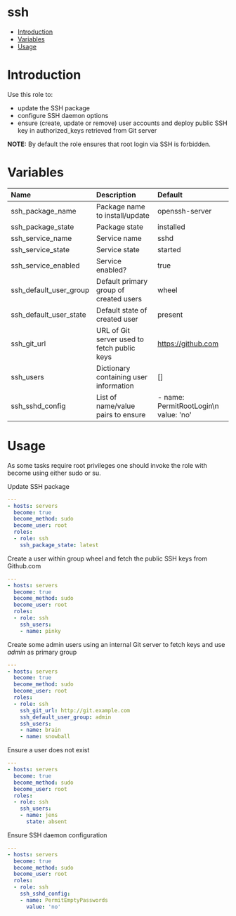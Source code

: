 ssh
==========

- [Introduction](#introduction)
- [Variables](#variables)
- [Usage](#usage)

# Introduction
Use this role to:
- update the SSH package
- configure SSH daemon options
- ensure (create, update or remove) user accounts and deploy public SSH key in authorized_keys retrieved from Git server

__NOTE:__ By default the role ensures that root login via SSH is forbidden.

# Variables

| Name | Description | Default |
|:-----|:------------|:--------|
| ssh_package_name | Package name to install/update | openssh-server |
| ssh_package_state | Package state | installed |
| ssh_service_name | Service name | sshd |
| ssh_service_state | Service state | started |
| ssh_service_enabled | Service enabled? | true |
| ssh_default_user_group | Default primary group of created users | wheel |
| ssh_default_user_state | Default state of created user | present |
| ssh_git_url | URL of Git server used to fetch public keys | https://github.com |
| ssh_users | Dictionary containing user information | [] |
| ssh_sshd_config | List of name/value pairs to ensure | - name: PermitRootLogin\n  value: 'no' |

# Usage
As some tasks require root privileges one should invoke the role with become
using either sudo or su.

Update SSH package
```yaml
---
- hosts: servers
  become: true
  become_method: sudo
  become_user: root
  roles:
  - role: ssh
    ssh_package_state: latest
```

Create a user within group wheel and fetch the public SSH keys from Github.com
```yaml
---
- hosts: servers
  become: true
  become_method: sudo
  become_user: root
  roles:
  - role: ssh
    ssh_users:
    - name: pinky
```

Create some admin users using an internal Git server to fetch keys and use _admin_
as primary group
```yaml
---
- hosts: servers
  become: true
  become_method: sudo
  become_user: root
  roles:
  - role: ssh
    ssh_git_url: http://git.example.com
    ssh_default_user_group: admin
    ssh_users:
    - name: brain
    - name: snowball  
```

Ensure a user does not exist
```yaml
---
- hosts: servers
  become: true
  become_method: sudo
  become_user: root
  roles:
  - role: ssh
    ssh_users:
    - name: jens
      state: absent
```

Ensure SSH daemon configuration
```yaml
---
- hosts: servers
  become: true
  become_method: sudo
  become_user: root
  roles:
  - role: ssh
    ssh_sshd_config:
    - name: PermitEmptyPasswords
      value: 'no'
```
